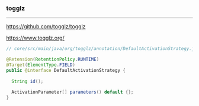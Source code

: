 ### togglz
---
https://github.com/togglz/togglz

https://www.togglz.org/

```java
// core/src/main/java/org/togglz/annotation/DefaultActivationStrategy.java

@Retension(RetentionPolicy.RUNTIME)
@Target(ElementType.FIELD)
public @interface DefaultActivationStrategy {
  
  String id();
  
  ActivationParameter[] parameters() default {};
}

```

```
```

```
```


